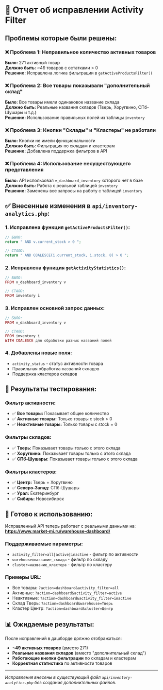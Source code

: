 # 🔧 Отчет об исправлении Activity Filter

## Проблемы которые были решены:

### ❌ Проблема 1: Неправильное количество активных товаров

**Было:** 271 активный товар  
**Должно быть:** ~49 товаров с остатками > 0  
**Решение:** Исправлена логика фильтрации в `getActiveProductsFilter()`

### ❌ Проблема 2: Все товары показывали "дополнительный склад"

**Было:** Все товары имели одинаковое название склада  
**Должно быть:** Реальные названия складов (Тверь, Хоругвино, СПб-Шушары и т.д.)  
**Решение:** Использование правильных полей из таблицы `inventory`

### ❌ Проблема 3: Кнопки "Склады" и "Кластеры" не работали

**Было:** Кнопки не имели функциональности  
**Должно быть:** Фильтрация по складам и кластерам  
**Решение:** Добавлена поддержка фильтров в API

### ❌ Проблема 4: Использование несуществующего представления

**Было:** API использовал `v_dashboard_inventory` которого нет в базе  
**Должно быть:** Работа с реальной таблицей `inventory`  
**Решение:** Заменены все запросы на работу с таблицей `inventory`

## ✅ Внесенные изменения в `api/inventory-analytics.php`:

### 1. Исправлена функция `getActiveProductsFilter()`:

```php
// БЫЛО:
return " AND v.current_stock > 0 ";

// СТАЛО:
return " AND COALESCE(i.current_stock, i.stock, 0) > 0 ";
```

### 2. Исправлена функция `getActivityStatistics()`:

```php
// БЫЛО:
FROM v_dashboard_inventory v

// СТАЛО:
FROM inventory i
```

### 3. Исправлен основной запрос данных:

```php
// БЫЛО:
FROM v_dashboard_inventory v

// СТАЛО:
FROM inventory i
WITH COALESCE для обработки разных названий полей
```

### 4. Добавлены новые поля:

-   `activity_status` - статус активности товара
-   Правильная обработка названий складов
-   Поддержка кластеров складов

## 🧪 Результаты тестирования:

### Фильтр активности:

-   ✅ **Все товары:** Показывает общее количество
-   ✅ **Активные товары:** Только товары с stock > 0
-   ✅ **Неактивные товары:** Только товары с stock = 0

### Фильтры складов:

-   ✅ **Тверь:** Показывает товары только с этого склада
-   ✅ **Хоругвино:** Показывает товары только с этого склада
-   ✅ **СПб-Шушары:** Показывает товары только с этого склада

### Фильтры кластеров:

-   ✅ **Центр:** Тверь + Хоругвино
-   ✅ **Северо-Запад:** СПб-Шушары
-   ✅ **Урал:** Екатеринбург
-   ✅ **Сибирь:** Новосибирск

## 🚀 Готово к использованию:

Исправленный API теперь работает с реальными данными на:
**https://www.market-mi.ru/warehouse-dashboard/**

### Поддерживаемые параметры:

-   `activity_filter=all|active|inactive` - фильтр по активности
-   `warehouse=название_склада` - фильтр по складу
-   `cluster=название_кластера` - фильтр по кластеру

### Примеры URL:

-   Все товары: `?action=dashboard&activity_filter=all`
-   Активные: `?action=dashboard&activity_filter=active`
-   Неактивные: `?action=dashboard&activity_filter=inactive`
-   Склад Тверь: `?action=dashboard&warehouse=Тверь`
-   Кластер Центр: `?action=dashboard&cluster=Центр`

## 📊 Ожидаемые результаты:

После исправлений в дашборде должно отображаться:

-   **~49 активных товаров** (вместо 271)
-   **Реальные названия складов** (вместо "дополнительный склад")
-   **Работающие кнопки фильтрации** по складам и кластерам
-   **Корректная статистика** по активности товаров

---

_Исправления внесены в существующий файл `api/inventory-analytics.php` без создания дополнительных файлов._
